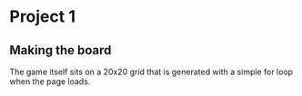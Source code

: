 # Project 1

## Making the board 
The game itself sits on a 20x20 grid that is generated with a simple for loop when the page loads. 


